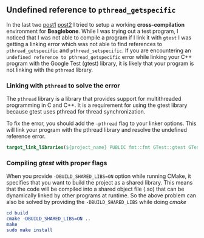 ## Undefined reference to `pthread_getspecific`
In the last two [post1](https://parzival2.github.io/blog/posts/beaglebone-cross-compile/) [post2](https://parzival2.github.io/blog/posts/crosstool-ng-beaglebone/) I tried to setup a working **cross-compilation** environment for **Beaglebone**. While I was trying out a test program, I noticed that I was not able to compile a program if I link it with `gtest`
I was getting a linking error which was not able to find references to `pthread_getspecific` and `pthread_setspecific`. 
If you are encountering an `undefined reference to pthread_getspecific` error while linking your C++ program with the Google Test (gtest) library, it is likely that your program is not linking with the `pthread` library.
### Linking with `pthread` to solve the error
The `pthread` library is a library that provides support for multithreaded programming in C and C++. It is a requirement for using the gtest library because gtest uses pthread for thread synchronization.

To fix the error, you should add the `-pthread` flag to your linker options. This will link your program with the pthread library and resolve the undefined reference error.
```cmake
target_link_libraries(${project_name} PUBLIC fmt::fmt GTest::gtest GTest::gtest_main -pthread)
```
### Compiling *gtest* with proper flags
When you provide `-DBUILD_SHARED_LIBS=ON` option while running CMake, it specifies that you want to build the project as a shared library. This means that the code will be compiled into a shared object file (.so) that can be dynamically linked by other programs at runtime.
So the above problem can also be solved by providing the `-DBUILD_SHARED_LIBS` while doing *cmake*
```cmake
cd build
cmake -DBUILD_SHARED_LIBS=ON ..
make 
sudo make install
```
